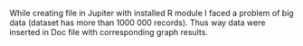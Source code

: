 While creating file in Jupiter with installed R module I faced a problem of big data (dataset has more than 1000 000 records). 
Thus way data were inserted in Doc file with corresponding graph results.
